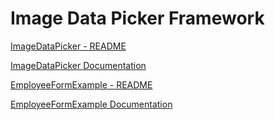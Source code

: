 # Image Data Picker Framework

[ImageDataPicker - README](ImageDataPicker/README.md)

[ImageDataPicker Documentation](https://technistic.github.io/ImageDataPicker/imagedatapicker/documentation/imagedatapicker)

[EmployeeFormExample - README](EmployeeFormExample/README.md)

[EmployeeFormExample Documentation](https://technistic.github.io/ImageDataPicker/employeeformexample/documentation/employeeformexample)
